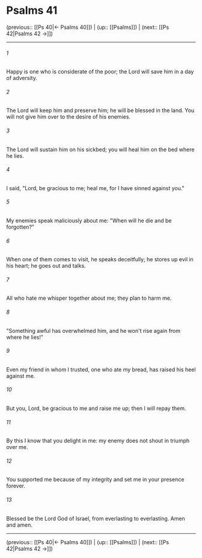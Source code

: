 # Psalms 41

(previous:: [[Ps 40|← Psalms 40]]) | (up:: [[Psalms]]) | (next:: [[Ps 42|Psalms 42 →]])

***


###### 1 
Happy is one who is considerate of the poor; the Lord will save him in a day of adversity. 

###### 2 
The Lord will keep him and preserve him; he will be blessed in the land. You will not give him over to the desire of his enemies. 

###### 3 
The Lord will sustain him on his sickbed; you will heal him on the bed where he lies. 

###### 4 
I said, "Lord, be gracious to me; heal me, for I have sinned against you." 

###### 5 
My enemies speak maliciously about me: "When will he die and be forgotten?" 

###### 6 
When one of them comes to visit, he speaks deceitfully; he stores up evil in his heart; he goes out and talks. 

###### 7 
All who hate me whisper together about me; they plan to harm me. 

###### 8 
"Something awful has overwhelmed him, and he won't rise again from where he lies!" 

###### 9 
Even my friend in whom I trusted, one who ate my bread, has raised his heel against me. 

###### 10 
But you, Lord, be gracious to me and raise me up; then I will repay them. 

###### 11 
By this I know that you delight in me: my enemy does not shout in triumph over me. 

###### 12 
You supported me because of my integrity and set me in your presence forever. 

###### 13 
Blessed be the Lord God of Israel, from everlasting to everlasting. Amen and amen.

***

(previous:: [[Ps 40|← Psalms 40]]) | (up:: [[Psalms]]) | (next:: [[Ps 42|Psalms 42 →]])
